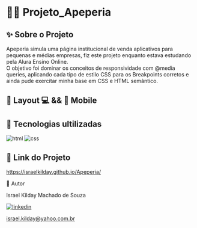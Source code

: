 # 👨‍💻 Projeto_Apeperia 

## ✨ Sobre o Projeto

Apeperia simula uma página institucional de venda aplicativos para pequenas e médias empresas, fiz este projeto enquanto estava estudando pela Alura Ensino Online.  
O objetivo foi dominar os conceitos de responsividade com @media queries, aplicando cada tipo de estilo CSS para os Breakpoints corretos e ainda pude exercitar minha base em CSS e HTML semântico.  

## 🎨 Layout 💻 && 📱 Mobile  

## 🚀 Tecnologias ultilizadas

![html](https://img.shields.io/badge/HTML5-E34F26?style=for-the-badge&logo=html5&logoColor=white)
![css](https://img.shields.io/badge/CSS3-1572B6?style=for-the-badge&logo=css3&logoColor=white)

## 🔗 Link do Projeto

https://israelkilday.github.io/Apeperia/

 🧠 Autor

Israel Kilday Machado de Souza  

[![linkedin](https://img.shields.io/badge/LinkedIn-0077B5?style=for-the-badge&logo=linkedin&logoColor=white)](https://www.linkedin.com/in/israel-kilday-machado-de-souza-801482230)

israel.kilday@yahoo.com.br
